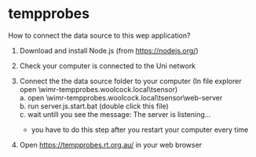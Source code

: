 # tempprobes


How to connect the data source to this wep application?

1. Download and install Node.js (from https://nodejs.org/) 
2. Check your computer is connected to the Uni network
3. Connect the the data source folder to your computer (In file explorer open \\wimr-tempprobes.woolcock.local\tsensor)  
   a. open \\wimr-tempprobes.woolcock.local\tsensor\web-server  
   b. run server.js.start.bat (double click this file)  
   c. wait untill you see the message: The server is listening...  
     
   * you have to do this step after you restart your computer every time
   
4. Open https://tempprobes.rt.org.au/ in your web browser
